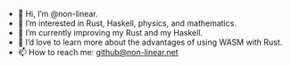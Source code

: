 - 👋 Hi, I’m @non-linear.
- 👀 I’m interested in Rust, Haskell, physics, and mathematics.
- 🌱 I’m currently improving my Rust and my Haskell.
- 💞️ I’d love to learn more about the advantages of using WASM with Rust.
- 📫 How to reach me: github@non-linear.net

<!---
non-linear/non-linear is a ✨ special ✨ repository because its `README.md` (this file) appears on your GitHub profile.
You can click the Preview link to take a look at your changes.
--->
